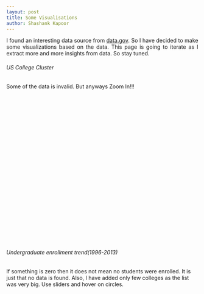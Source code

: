 ```yaml
---
layout: post
title: Some Visualisations
author: Shashank Kapoor
---
```

<div style="text-align:justify;">
    I found an interesting data source from
    <a href="https://inventory.data.gov/dataset/032e19b4-5a90-41dc-83ff-6e4cd234f565/resource/38625c3d-5388-4c16-a30f-d105432553a4">data.gov</a>. So I have decided to make some visualizations based on the data. This page is going to iterate as I extract more and more insights from data. So stay tuned.
</div>



<div class="col-md-12">
    <div class="col-md-12">
        <h6>
            US College Cluster
        </h6>
        Some of the data is invalid. But anyways Zoom In!!!
        <div id="clusterMap" style="width: 100%; height: 400px;">
        </div>
    </div>
    <div class="col-md-12">
        <h6>
            Undergraduate enrollment trend(1996-2013)
        </h6>
        If something is zero then it does not mean no students were enrolled. It is just that no data is found. Also, I have added only few colleges as the list was very big. Use sliders and hover on circles.
        <div id="undergraduateTrend">
        </div>
    </div>
</div>
<style>

.ticks {
  font: 10px sans-serif;
}
 .d3-tip text {
    fill: #fff;
    font-size: 12px;
    stroke: none;
    font-family: "Helvetica Neue", Helvetica, Arial, sans-serif;
  }
.track,
.track-inset,
.track-overlay {
  stroke-linecap: round;
}

.track {
  stroke: #000;
  stroke-opacity: 0.3;
  stroke-width: 10px;
}

.track-inset {
  stroke: #ddd;
  stroke-width: 8px;
}

.track-overlay {
  pointer-events: stroke;
  stroke-width: 50px;
  cursor: crosshair;
}

.handle {
  fill: #fff;
  stroke: #000;
  stroke-opacity: 0.5;
  stroke-width: 1.25px;
}
</style>
<script src="https://d3js.org/d3.v4.min.js"></script>
<link rel="stylesheet" href="//rawgithub.com/Caged/d3-tip/master/examples/example-styles.css">
<script type="text/javascript" src="/lib/d3-tip/index.js"></script>
<script src="/lib/leaflet.markercluster/dist/leaflet.markercluster.js">
</script>
<script src="../scripts/visualisation.js" type="text/javascript">
</script>
